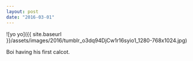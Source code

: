 ```yaml
---
layout: post
date: "2016-03-01"
---
```


![yo yo]({{ site.baseurl }}/assets/images/2016/tumblr_o3dq94DjCw1r16syio1_1280-768x1024.jpg)

Boi having his first calcot.
